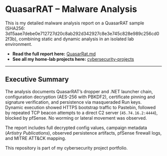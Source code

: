# QuasarRAT – Malware Analysis

This is my detailed malware analysis report on a QuasarRAT sample (SHA256: 3d15aae7debe0e712727d20c8ab292d342927c8e3e745c828e989c256cd02f3b), combining static and dynamic analysis in an isolated lab environment.

- **Read the full report here:** [QuasarRat.md](QuasarRat.md)  
- **See all my home-lab projects here:** [cybersecurity-projects](https://github.com/Oligo12/cybersecurity-projects/tree/main)

---

## Executive Summary
The analysis documents QuasarRAT’s dropper and .NET launcher chain, configuration decryption (AES-256 with PBKDF2), certificate pinning and signature verification, and persistence via masqueraded Run keys.  
Dynamic execution showed HTTPS bootstrap traffic to Pastebin, followed by repeated TCP beacon attempts to a direct C2 server (`45.74.16.2:4444`), blocked by pfSense. No worming or lateral movement was observed.                                 

The report includes full decrypted config values, campaign metadata (*Artistry Publications*), observed persistence artifacts, pfSense firewall logs, and MITRE ATT&CK mapping.                                                        

This repository is part of my cybersecurity project portfolio.

